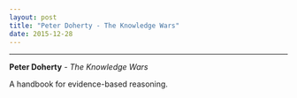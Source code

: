 ```yaml
---
layout: post
title: "Peter Doherty - The Knowledge Wars"
date: 2015-12-28
---
```



***
<b>Peter Doherty</b> - _The Knowledge Wars_

A handbook for evidence-based reasoning.
